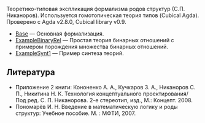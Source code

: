 Теоретико-типовая экспликация формализма родов структур (С.П. Никаноров). 
Используется гомотопическая теория типов (Cubical Agda). 
Проверено с Agda v2.8.0, Cubical library v0.9.

  * [Base](Base.agda) — Основная формализация.
  * [ExampleBinaryRel](ExampleBinaryRel.agda) — Простая теория бинарных
    отношений с примером порождения множества бинарных отношений.
  * [ExampleSynt1](ExampleSynt1.agda) — Пример синтеза теорий.

## Литература

* Приложение 2 книги: Кононенко А. А., Кучкаров 3. А., Никаноров С. П.,
  Никитина Н. К. Технология концептуального проектирования/ Под
  ред. С. П. Никанорова. 2-е стереотип, изд., М.: Концепт. 2008.
* Пономарёв И. Н. Введение в математическую логику и роды структур: Учебное
  пособие. М. : МФТИ, 2007.

